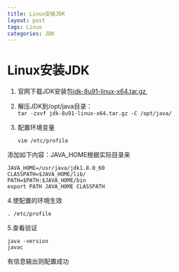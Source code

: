 ```yaml
---
title: Linux安装JDK
layout: post
tags: Linux
categories: JDK
---
```

# Linux安装JDK

1. 官网下载JDK安装包[jdk-8u91-linux-x64.tar.gz ](jdk-8u91-linux-x64.tar.gz  "http://www.oracle.com/technetwork/java/javase/downloads/jdk8-downloads-2133151.html")
2. 解压JDK到/opt/java目录：		
	`tar -zxvf jdk-8u91-linux-x64.tar.gz -C /opt/java/`
3. 配置环境变量  

	`vim /etc/profile`

<!--more-->
   添加如下内容：JAVA_HOME根据实际目录来

    JAVA_HOME=/usr/java/jdk1.8.0_60
    CLASSPATH=$JAVA_HOME/lib/
    PATH=$PATH:$JAVA_HOME/bin
    export PATH JAVA_HOME CLASSPATH
4.使配置的环境生效
	
	. /etc/profile

5.查看验证 

	java -version
	javac 
有信息输出则配置成功